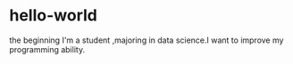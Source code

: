 # hello-world
the beginning
I'm a student ,majoring in data science.I want to improve my programming ability.
